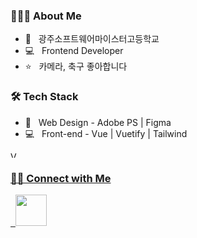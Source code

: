 
<h3> 👨🏻‍💻  About Me </h3>

- 🏫 &nbsp;  광주소프트웨어마이스터고등학교
- 💻 &nbsp;  Frontend Developer
- ⭐️ &nbsp;  카메라, 축구 좋아합니다


<h3>🛠  Tech Stack</h3>

- :art: &nbsp; Web Design - Adobe PS | Figma
- 💻 &nbsp; Front-end - Vue | Vuetify | Tailwind
<p><a href="https://vuejs.org" target="_blank" rel="noopener noreferrer"><img width="10" src="https://vuejs.org/images/logo.png" alt="Vue logo">


<h3> 🤝🏻  Connect with Me </h3>

&nbsp; <a href="https://www.instagram.com/rhnrmrme/" target="_blank" rel="noopener noreferrer"><img src="https://img.icons8.com/plasticine/100/000000/instagram-new.png" width="50" /></a>  

